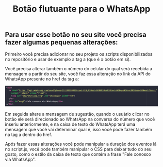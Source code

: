 <body class="center">
  <header>
    <h1>Botão flutuante para o WhatsApp</h1>
  </header>

  <div>
    <h2>Para usar esse botão no seu site você precisa fazer algumas pequenas alterações:</h2>
  </div>

  <div>
    <p>
      Primeiro você precisa adicionar no seu projeto os scripts disponibilizados no repositório e
      usar de exemplo a tag a (que é o botão em si).
    </p>
  </div>

  <div>
    <p>
      Você precisa alterar também o número do celular do qual será recebida a mensagem a partir do seu site,
      você faz essa alteração no link da API do WhatsApp presente no href da tag a:
    </p>
  </div>

  <div>
    <img src="img/trecho-botao-tag-a-api.PNG" class="imgs">
  </div>

  <div>
    <p>
      Em seguida altere a mensagem de sugestão, quando o usuário clicar no botão ele será direcionado ao
      WhatsApp na conversa do número que você inseriu anteriormente, e na caixa de texto do WhatsApp terá
      uma mensagem que você vai determinar qual é, isso você pode fazer também na tag a dentro do href.
    </p>
  </div>

  <div>
    <p>
      Após fazer essas alterações você pode manipular a duração dos eventos lá no script.js,
      você pode também manipular o CSS para deixar tudo do seu gosto, como o  estilo da caixa de texto
      que contém a frase "Fale conosco via WhatsApp".
    </p>
  </div>
</body>

</html>
